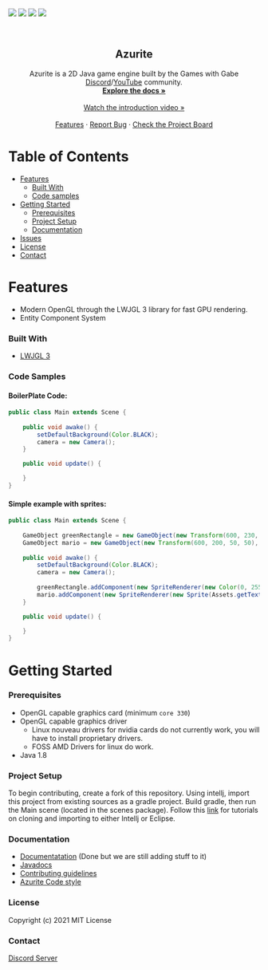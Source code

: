 <p>
    <br />
    <img src="https://img.shields.io/badge/Made%20using-Java-red">
    <img src="https://img.shields.io/badge/Made%20Using-LWJGL%20-yellow">
    <img src="https://camo.githubusercontent.com/0fa78702c674a5e13004de53a25ae80ed1ce281f92c0e5d6bd5aa7701b3ab483/68747470733a2f2f696d672e736869656c64732e696f2f6769746875622f6c6963656e73652f61746861756e2f454f532e737667">
    <img src="https://github.com/azurite-engine/Azurite/actions/workflows/gradle.yml/badge.svg">
</p>

<br />
<p align="center">
  <h2 align="center">Azurite</h2>

  <p align="center">
    Azurite is a 2D Java game engine built by the Games with Gabe <a href="https://discord.gg/dhyV3BXkRZ">Discord</a>/<a href="https://www.youtube.com/channel/UCQP4qSCj1eHMHisDDR4iPzw">YouTube</a> community.
    <br />
    <a href="https://azurite-engine.github.io/Azurite-Docs/"><strong>Explore the docs »</strong></a><br><br>
    <a href="https://www.youtube.com/watch?v=FABUP0q9tHY">Watch the introduction video »</a>
    <br />
    <br />
    <a href="https://github.com/othneildrew/Best-README-Template">Features</a>
    ·
    <a href="https://github.com/azurite-engine/Azurite/issues">Report Bug</a>
    ·
    <a href="https://github.com/azurite-engine/Azurite/projects/2">Check the Project Board</a>
  </p>
</p>


<!-- TABLE OF CONTENTS -->
# Table of Contents

* [Features](#features)
  * [Built With](#built-with)
  * [Code samples](#code-samples)
* [Getting Started](#getting-started)
  * [Prerequisites](#prerequisites)
  * [Project Setup](#project-setup)
  * [Documentation](#documentation)
* [Issues](https://github.com/Games-With-Gabe-Community/Azurite/issues)
* [License](#license)
* [Contact](#contact)

# Features

* Modern OpenGL through the LWJGL 3 library for fast GPU rendering.
* Entity Component System

### Built With
* [LWJGL 3](https://www.lwjgl.org/)

### Code Samples
#### BoilerPlate Code:
```java
public class Main extends Scene {
	
	public void awake() {		
		setDefaultBackground(Color.BLACK);
		camera = new Camera();
	}

	public void update() {

	}
}
```

#### Simple example with sprites:
```java
public class Main extends Scene {
	
	GameObject greenRectangle = new GameObject(new Transform(600, 230, 50, 50), 1);
	GameObject mario = new GameObject(new Transform(600, 200, 50, 50), 2);
	
	public void awake() {	
		setDefaultBackground(Color.BLACK);
		camera = new Camera();
		
		greenRectangle.addComponent(new SpriteRenderer(new Color(0, 255, 0, 255))); // Creates a new green sprite element
		mario.addComponent(new SpriteRenderer(new Sprite(Assets.getTexture("src/assets/images/marioSprite.png"))));	// Loads the image from the filesystem into a sprite element
	}

	public void update() {

	}
}
```
# Getting Started

### Prerequisites
* OpenGL capable graphics card (minimum `core 330`)
* OpenGL capable graphics driver
  * Linux nouveau drivers for nvidia cards do not currently work, you will have to install proprietary drivers.
  * FOSS AMD Drivers for linux do work.
* Java 1.8
  
### Project Setup
To begin contributing, create a fork of this repository.
Using intellj, import this project from existing sources as a gradle project.
Build gradle, then run the Main scene (located in the scenes package).
Follow this [link](https://azurite-engine.github.io/Azurite-Docs/tutorials/set-a-project.html) for tutorials on cloning and importing to either Intellj or Eclipse.

### Documentation
* [Documentatation](https://azurite-engine.github.io/Azurite-Docs/) (Done but we are still adding stuff to it)
* [Javadocs](https://azurite-engine.github.io/azurite-javadocs/)
* [Contributing guidelines](https://github.com/Games-With-Gabe-Community/Azurite/blob/main/CONTRIBUTING.md)
* [Azurite Code style](https://azurite-engine.github.io/Azurite-Docs/docs/azurite-style.html)

### License
Copyright (c) 2021 MIT License

### Contact
[Discord Server](https://discord.gg/dhyV3BXkRZ)


